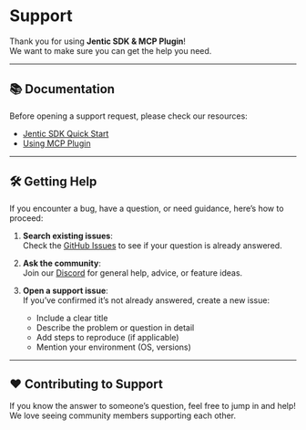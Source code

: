 # Support

Thank you for using **Jentic SDK & MCP Plugin**!  
We want to make sure you can get the help you need.

---

## 📚 Documentation

Before opening a support request, please check our resources:

- [Jentic SDK Quick Start](./README.md#quick-start)  
- [Using MCP Plugin](./README.md#using-the-mcp-plugin)

---

## 🛠 Getting Help

If you encounter a bug, have a question, or need guidance, here’s how to proceed:

1. **Search existing issues**:  
   Check the [GitHub Issues](https://github.com/jentic/jentic-sdks/issues) to see if your question is already answered.

2. **Ask the community**:  
   Join our [Discord](https://discord.gg/yrxmDZWMqB) for general help, advice, or feature ideas.

3. **Open a support issue**:  
   If you’ve confirmed it’s not already answered, create a new issue:
   - Include a clear title
   - Describe the problem or question in detail
   - Add steps to reproduce (if applicable)
   - Mention your environment (OS, versions)

---

## ❤️ Contributing to Support

If you know the answer to someone’s question, feel free to jump in and help!  
We love seeing community members supporting each other.